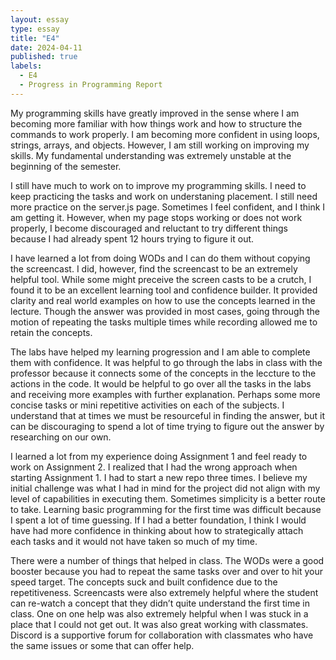 ```yaml
---
layout: essay
type: essay
title: "E4"
date: 2024-04-11
published: true
labels:
  - E4
  - Progress in Programming Report
---
```


My programming skills have greatly improved in the sense where I am becoming more familiar with how things work and how to structure the commands to work properly. I am becoming more confident in using loops, strings, arrays, and objects. However, I am still working on improving my skills. My fundamental understanding was extremely unstable at the beginning of the semester.

I still have much to work on to improve my programming skills. I need to keep practicing the tasks and work on understaning placement. I still need more practice on the server.js page. Sometimes I feel confident, and I think I am getting it. However, when my page stops working or does not work properly, I become discouraged and reluctant to try different things because I had already spent 12 hours trying to figure it out. 

I have learned a lot from doing WODs and I can do them without copying the screencast. I did, however, find the screencast to be an extremely helpful tool. While some might preceive the screen casts to be a crutch, I found it to be an excellent learning tool and confidence builder. It provided clarity and real world examples on how to use the concepts learned in the lecture. Though the answer was provided in most cases, going through the motion of repeating the tasks multiple times while recording allowed me to retain the concepts. 

The labs have helped my learning progression and I am able to complete them with confidence. It was helpful to go through the labs in class with the professor because it connects some of the concepts in the leccture to the actions in the code. It would be helpful to go over all the tasks in the labs and receiving more examples with further explanation. Perhaps some more concise tasks or mini repetitive activities on each of the subjects. I understand that at times we must be resourceful in finding the answer, but it can be discouraging to spend a lot of time trying to figure out the answer by researching on our own.

I learned a lot from my experience doing Assignment 1 and feel ready to work on Assignment 2. I realized that I had the wrong approach when starting Assignment 1. I had to start a new repo three times. I believe my initial challenge was what I had in mind for the project did not align with my level of capabilities in executing them. Sometimes simplicity is a better route to take. Learning basic programming for the first time was difficult because I spent a lot of time guessing. If I had a better foundation, I think I would have had more confidence in thinking about how to strategically attach each tasks and it would not have taken so much of my time. 

There were a number of things that helped in class. The WODs were a good booster because you had to repeat the same tasks over and over to hit your speed target. The concepts suck and built confidence due to the repetitiveness. Screencasts were also extremely helpful where the student can re-watch a concept that they didn’t quite understand the first time in class. One on one help was also extremely helpful when I was stuck in a place that I could not get out. It was also great working with classmates. Discord is a supportive forum for collaboration with classmates who have the same issues or some that can offer help. 
